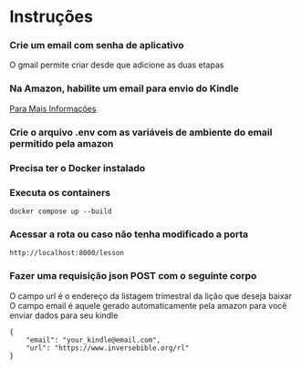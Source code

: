 # Instruções
### Crie um email com senha de aplicativo
O gmail permite criar desde que adicione as duas etapas

### Na Amazon, habilite um email para envio do Kindle
[Para Mais Informações](https://www.amazon.com.br/gp/help/customer/display.html?nodeId=GX9XLEVV8G4DB28H)

### Crie o arquivo .env com as variáveis de ambiente do email permitido pela amazon

### Precisa ter o Docker instalado

### Executa os containers
```
docker compose up --build
```

### Acessar a rota ou caso não tenha modificado a porta
```
http://localhost:8000/lesson
```

### Fazer uma requisição json POST com o seguinte corpo
O campo url é o endereço da listagem trimestral da lição que deseja baixar
O campo email é aquele gerado automaticamente pela amazon para você enviar dados para seu kindle
```
{
	"email": "your_kindle@email.com",
	"url": "https://www.inversebible.org/rl"
}
```